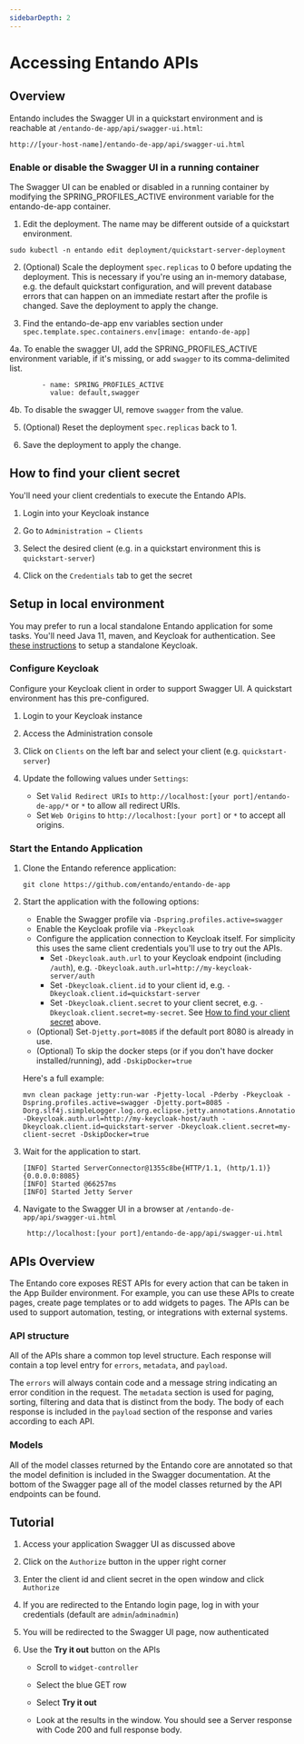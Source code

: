 ```yaml
---
sidebarDepth: 2
---
```

# Accessing Entando APIs

## Overview

Entando includes the Swagger UI in a quickstart environment and is reachable at `/entando-de-app/api/swagger-ui.html`:

    http://[your-host-name]/entando-de-app/api/swagger-ui.html

### Enable or disable the Swagger UI in a running container

The Swagger UI can be enabled or disabled in a running container by modifying the SPRING_PROFILES_ACTIVE environment variable for the entando-de-app container. 

1. Edit the deployment. The name may be different outside of a quickstart environment.
```
sudo kubectl -n entando edit deployment/quickstart-server-deployment
```

2. (Optional) Scale the deployment `spec.replicas` to 0 before updating the deployment. This is necessary if you're using an in-memory database, e.g. the default quickstart configuration, and will prevent database errors that can happen on an immediate restart after the profile is changed. Save the deployment to apply the change. 

3. Find the entando-de-app env variables section under `spec.template.spec.containers.env[image: entando-de-app]`

4a. To enable the swagger UI, add the SPRING_PROFILES_ACTIVE environment variable, if it's missing, or add `swagger` to its comma-delimited list.

```
        - name: SPRING_PROFILES_ACTIVE
          value: default,swagger
```
4b. To disable the swagger UI, remove `swagger` from the value.

5. (Optional) Reset the deployment `spec.replicas` back to 1.

6. Save the deployment to apply the change. 

## How to find your client secret
You'll need your client credentials to execute the Entando APIs. 

1. Login into your Keycloak instance

2. Go to `Administration → Clients`

3. Select the desired client (e.g. in a quickstart environment this is `quickstart-server`)

4. Click on the `Credentials` tab to get the secret 

## Setup in local environment

You may prefer to run a local standalone Entando application for some tasks. You'll need Java 11, maven, and Keycloak for authentication. See [these instructions](https://github.com/entando/app-builder/blob/master/with-keycloak.md) to setup a standalone Keycloak.

### Configure Keycloak

Configure your Keycloak client in order to support Swagger UI. A quickstart environment has this pre-configured.

1. Login to your Keycloak instance

2. Access the Administration console

3. Click on `Clients` on the left bar and select your client (e.g. `quickstart-server`)

4. Update the following values under `Settings`:
    - Set `Valid Redirect URIs` to `http://localhost:[your port]/entando-de-app/*` or `*` to allow all redirect URIs.
    - Set `Web Origins` to `http://localhost:[your port]` or `*` to accept all origins.

### Start the Entando Application

1.  Clone the Entando reference application:

        git clone https://github.com/entando/entando-de-app

2.  Start the application with the following options: 
    
    - Enable the Swagger profile via `-Dspring.profiles.active=swagger`
    - Enable the Keycloak profile via `-Pkeycloak`
    - Configure the application connection to Keycloak itself. For simplicity this uses the same client credentials you'll use to try out the APIs.
       - Set `-Dkeycloak.auth.url` to your Keycloak endpoint (including `/auth`), e.g. `-Dkeycloak.auth.url=http://my-keycloak-server/auth`   
       - Set `-Dkeycloak.client.id` to your client id, e.g. `-Dkeycloak.client.id=quickstart-server`
       - Set `-Dkeycloak.client.secret` to your client secret, e.g. `-Dkeycloak.client.secret=my-secret`. See [How to find your client secret](#how-to-find-your-client-secret) above.
    - (Optional) Set`-Djetty.port=8085` if the default port 8080 is already in use. 
    - (Optional) To skip the docker steps (or if you don't have docker installed/running), add `-DskipDocker=true`
    
    Here's a full example:
    
        mvn clean package jetty:run-war -Pjetty-local -Pderby -Pkeycloak -Dspring.profiles.active=swagger -Djetty.port=8085 -Dorg.slf4j.simpleLogger.log.org.eclipse.jetty.annotations.AnnotationParser=error -Dkeycloak.auth.url=http://my-keycloak-host/auth -Dkeycloak.client.id=quickstart-server -Dkeycloak.client.secret=my-client-secret -DskipDocker=true

3.  Wait for the application to start.

        [INFO] Started ServerConnector@1355c8be{HTTP/1.1, (http/1.1)}{0.0.0.0:8085}
        [INFO] Started @66257ms
        [INFO] Started Jetty Server

4. Navigate to the Swagger UI in a browser at `/entando-de-app/api/swagger-ui.html`

        http://localhost:[your port]/entando-de-app/api/swagger-ui.html
    

## APIs Overview

The Entando core exposes REST APIs for every action that can be taken in
the App Builder environment. For example, you can use
these APIs to create pages, create page templates or to add widgets to
pages. The APIs can be used to support automation, testing, or
integrations with external systems.

### API structure

All of the APIs share a common top level structure. Each response will
contain a top level entry for `errors`, `metadata`, and `payload`.

The `errors` will always contain code and a message string indicating an
error condition in the request. The `metadata` section is used for
paging, sorting, filtering and data that is distinct from the body. The
body of each response is included in the `payload` section of the
response and varies according to each API.

### Models

All of the model classes returned by the Entando core are annotated so that the model definition is included in the Swagger documentation. At the bottom of the Swagger page all of the model classes returned by the API endpoints can be found.

## Tutorial

1. Access your application Swagger UI as discussed above

2. Click on the `Authorize` button in the upper right corner

3. Enter the client id and client secret in the open window and click `Authorize`

4. If you are redirected to the Entando login page, log in with your credentials (default are `admin`/`adminadmin`)

5. You will be redirected to the Swagger UI page, now authenticated

6. Use the **Try it out** button on the APIs

    -   Scroll to `widget-controller`

    -   Select the blue GET row

    -   Select **Try it out**

    -   Look at the results in the window. You should see a Server response with Code 200 and full response body.